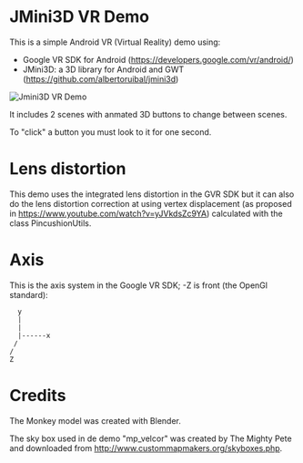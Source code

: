 JMini3D VR Demo
===============
This is a simple Android VR (Virtual Reality) demo using:

* Google VR SDK for Android (https://developers.google.com/vr/android/)
* JMini3D: a 3D library for Android and GWT (https://github.com/albertoruibal/jmini3d)

![Jmini3D VR Demo](https://raw.githubusercontent.com/albertoruibal/jmini3d-vr-demo/master/img/demo.jpeg)

It includes 2 scenes with anmated 3D buttons to change between scenes.

To "click" a button you must look to it for one second.

Lens distortion
===============
This demo uses the integrated lens distortion in the GVR SDK but it can also do the lens distortion
correction at using vertex displacement (as proposed in https://www.youtube.com/watch?v=yJVkdsZc9YA)
calculated with the class PincushionUtils.

Axis
====
This is the axis system in the Google VR SDK; -Z is front (the OpenGl standard):

```
  y
  |  
  |
  |------x
 /
/
Z
```

Credits
=======
The Monkey model was created with Blender.

The sky box used in de demo "mp_velcor" was created by The Mighty Pete and downloaded from http://www.custommapmakers.org/skyboxes.php.
